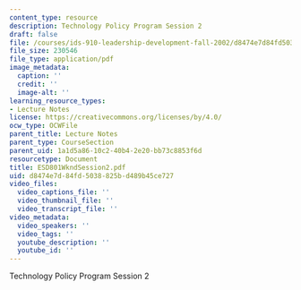```yaml
---
content_type: resource
description: Technology Policy Program Session 2
draft: false
file: /courses/ids-910-leadership-development-fall-2002/d8474e7d84fd5038825bd489b45ce727_ESD801WeekendSession2NegotiationsandTeamsfall2002.pdf
file_size: 230546
file_type: application/pdf
image_metadata:
  caption: ''
  credit: ''
  image-alt: ''
learning_resource_types:
- Lecture Notes
license: https://creativecommons.org/licenses/by/4.0/
ocw_type: OCWFile
parent_title: Lecture Notes
parent_type: CourseSection
parent_uid: 1a1d5a86-10c2-40b4-2e20-bb73c8853f6d
resourcetype: Document
title: ESD801WkndSession2.pdf
uid: d8474e7d-84fd-5038-825b-d489b45ce727
video_files:
  video_captions_file: ''
  video_thumbnail_file: ''
  video_transcript_file: ''
video_metadata:
  video_speakers: ''
  video_tags: ''
  youtube_description: ''
  youtube_id: ''
---
```

Technology Policy Program Session 2